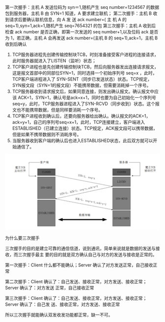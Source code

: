 第一次握手：主机 A 发送位码为 syn＝1,随机产生 seq number=1234567 的数据包到服务器，主机 B
由 SYN=1 知道，A 要求建立联机；
第二次握手：主机 B 收到请求后要确认联机信息，向 A 发 送 ack number=( 主 机 A 的
seq+1),syn=1,ack=1,随机产生 seq=7654321 的包
第三次握手：主机 A 收到后检查 ack number 是否正确，即第一次发送的 seq number+1,以及位码
ack 是否为 1，若正确，主机 A 会再发送 ack number=(主机 B 的 seq+1),ack=1，主机 B 收到后确认

1. TCP服务器进程先创建传输控制块TCB，时刻准备接受客户进程的连接请求，此时服务器就进入了LISTEN（监听）状态；
2. TCP客户进程也是先创建传输控制块TCB，然后向服务器发出连接请求报文，这是报文首部中的同部位SYN=1，同时选择一个初始序列号 seq=x ，此时，TCP客户端进程进入了 SYN-SENT（同步已发送状态）状态。TCP规定，SYN报文段（SYN=1的报文段）不能携带数据，但需要消耗掉一个序号。
3. TCP服务器收到请求报文后，如果同意连接，则发出确认报文。确认报文中应该 ACK=1，SYN=1，确认号是ack=x+1，同时也要为自己初始化一个序列号 seq=y，此时，TCP服务器进程进入了SYN-RCVD（同步收到）状态。这个报文也不能携带数据，但是同样要消耗一个序号。
4. TCP客户进程收到确认后，还要向服务器给出确认。确认报文的ACK=1，ack=y+1，自己的序列号seq=x+1，此时，TCP连接建立，客户端进入ESTABLISHED（已建立连接）状态。TCP规定，ACK报文段可以携带数据，但是如果不携带数据则不消耗序号。
5. 当服务器收到客户端的确认后也进入ESTABLISHED状态，此后双方就可以开始通信了。

![](assets/QQ截图20210112233910.png)

为什么要三次握⼿

 三次握⼿的⽬的是建⽴可靠的通信信道，说到通讯，简单来说就是数据的发送与接收，⽽三次握⼿最主 要的⽬的就是双⽅确认⾃⼰与对⽅的发送与接收是正常的。 

第⼀次握⼿：Client 什么都不能确认；Server 确认了对⽅发送正常，⾃⼰接收正常 

第⼆次握⼿：Client 确认了：⾃⼰发送、接收正常，对⽅发送、接收正常；Server 确认了：对⽅发送 正常，⾃⼰接收正常 

第三次握⼿：Client 确认了：⾃⼰发送、接收正常，对⽅发送、接收正常；Server 确认了：⾃⼰发 送、接收正常，对⽅发送、接收正常 

所以三次握⼿就能确认双发收发功能都正常，缺⼀不可。 